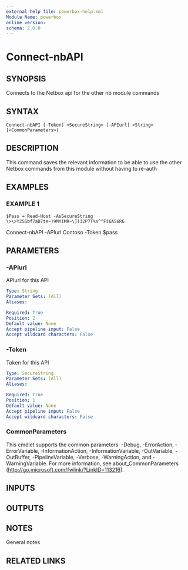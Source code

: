 ```yaml
---
external help file: powerbox-help.xml
Module Name: powerbox
online version:
schema: 2.0.0
---
```


# Connect-nbAPI

## SYNOPSIS
Connects to the Netbox api for the other nb module commands

## SYNTAX

```
Connect-nbAPI [-Token] <SecureString> [-APIurl] <String> [<CommonParameters>]
```

## DESCRIPTION
This command saves the relevant information to be able to use the other Netbox commands from this module without having to re-auth

## EXAMPLES

### EXAMPLE 1
```
$Pass = Read-Host -AsSecureString
\>\>Y2SSbf7aD7te~)9MYiMR~\](32P7T%s^^Fi6AS6RG
```

Connect-nbAPI -APIurl Contoso -Token $pass

## PARAMETERS

### -APIurl
APIurl for this API

```yaml
Type: String
Parameter Sets: (All)
Aliases:

Required: True
Position: 2
Default value: None
Accept pipeline input: False
Accept wildcard characters: False
```

### -Token
Token for this API

```yaml
Type: SecureString
Parameter Sets: (All)
Aliases:

Required: True
Position: 1
Default value: None
Accept pipeline input: False
Accept wildcard characters: False
```

### CommonParameters
This cmdlet supports the common parameters: -Debug, -ErrorAction, -ErrorVariable, -InformationAction, -InformationVariable, -OutVariable, -OutBuffer, -PipelineVariable, -Verbose, -WarningAction, and -WarningVariable.
For more information, see about_CommonParameters (http://go.microsoft.com/fwlink/?LinkID=113216).

## INPUTS

## OUTPUTS

## NOTES
General notes

## RELATED LINKS
